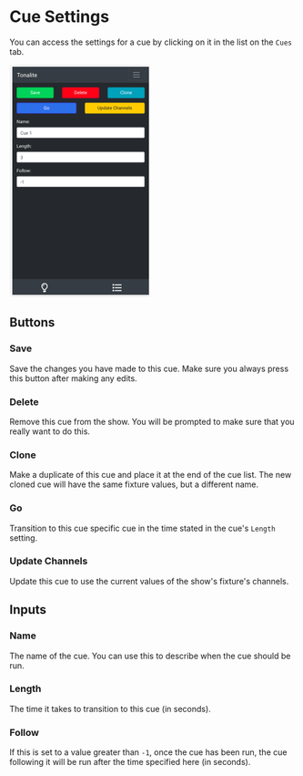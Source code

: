 # Cue Settings

You can access the settings for a cue by clicking on it in the list on the `Cues` tab.

![Cue settings](../images/cue_settings.png)

## Buttons

### Save

Save the changes you have made to this cue. Make sure you always press this button after making any edits.

### Delete

Remove this cue from the show. You will be prompted to make sure that you really want to do this.

### Clone

Make a duplicate of this cue and place it at the end of the cue list. The new cloned cue will have the same fixture values, but a different name.

### Go

Transition to this cue specific cue in the time stated in the cue's `Length` setting.

### Update Channels

Update this cue to use the current values of the show's fixture's channels.

## Inputs

### Name

The name of the cue. You can use this to describe when the cue should be run.

### Length

The time it takes to transition to this cue (in seconds).

### Follow

If this is set to a value greater than `-1`, once the cue has been run, the cue following it will be run after the time specified here (in seconds).